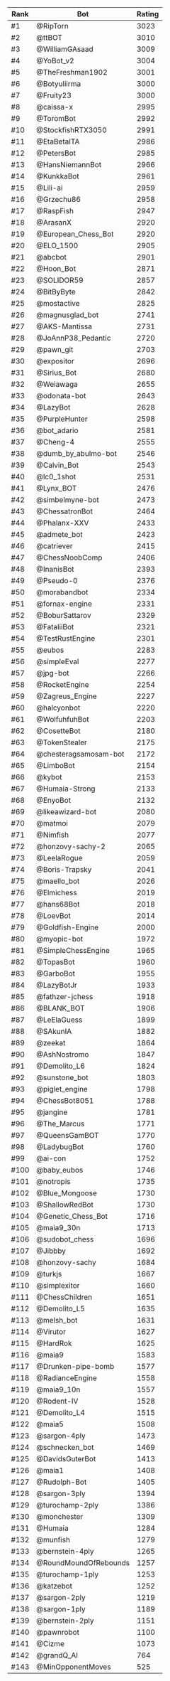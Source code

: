Rank|Bot|Rating
---|---|---
#1|@RipTorn|3023
#2|@ttBOT|3010
#3|@WilliamGAsaad|3009
#4|@YoBot_v2|3004
#5|@TheFreshman1902|3001
#6|@Botyuliirma|3000
#7|@Fruity23|3000
#8|@caissa-x|2995
#9|@ToromBot|2992
#10|@StockfishRTX3050|2991
#11|@EtaBetaITA|2986
#12|@PetersBot|2985
#13|@HansNiemannBot|2966
#14|@KunkkaBot|2961
#15|@Lili-ai|2959
#16|@Grzechu86|2958
#17|@RaspFish|2947
#18|@ArasanX|2920
#19|@European_Chess_Bot|2920
#20|@ELO_1500|2905
#21|@abcbot|2901
#22|@Hoon_Bot|2871
#23|@SOLIDOR59|2857
#24|@BitByByte|2842
#25|@mostactive|2825
#26|@magnusglad_bot|2741
#27|@AKS-Mantissa|2731
#28|@JoAnnP38_Pedantic|2720
#29|@pawn_git|2703
#30|@expositor|2696
#31|@Sirius_Bot|2680
#32|@Weiawaga|2655
#33|@odonata-bot|2643
#34|@LazyBot|2628
#35|@PurpleHunter|2598
#36|@bot_adario|2581
#37|@Cheng-4|2555
#38|@dumb_by_abulmo-bot|2546
#39|@Calvin_Bot|2543
#40|@lc0_1shot|2531
#41|@Lynx_BOT|2476
#42|@simbelmyne-bot|2473
#43|@ChessatronBot|2464
#44|@Phalanx-XXV|2433
#45|@admete_bot|2423
#46|@catriever|2415
#47|@ChessNoobComp|2406
#48|@InanisBot|2393
#49|@Pseudo-0|2376
#50|@morabandbot|2334
#51|@fornax-engine|2331
#52|@BoburSattarov|2329
#53|@FataliiBot|2321
#54|@TestRustEngine|2301
#55|@eubos|2283
#56|@simpleEval|2277
#57|@jpg-bot|2266
#58|@RocketEngine|2254
#59|@Zagreus_Engine|2227
#60|@halcyonbot|2220
#61|@WolfuhfuhBot|2203
#62|@CosetteBot|2180
#63|@TokenStealer|2175
#64|@chesteragsamosam-bot|2172
#65|@LimboBot|2154
#66|@kybot|2153
#67|@Humaia-Strong|2133
#68|@EnyoBot|2132
#69|@likeawizard-bot|2080
#70|@matmoi|2079
#71|@Nimfish|2077
#72|@honzovy-sachy-2|2065
#73|@LeelaRogue|2059
#74|@Boris-Trapsky|2041
#75|@maello_bot|2026
#76|@Elmichess|2019
#77|@hans68Bot|2018
#78|@LoevBot|2014
#79|@Goldfish-Engine|2000
#80|@myopic-bot|1972
#81|@SimpleChessEngine|1965
#82|@TopasBot|1960
#83|@GarboBot|1955
#84|@LazyBotJr|1933
#85|@fathzer-jchess|1918
#86|@BLANK_BOT|1906
#87|@LeElaGuess|1899
#88|@SAkunIA|1882
#89|@zeekat|1864
#90|@AshNostromo|1847
#91|@Demolito_L6|1824
#92|@sunstone_bot|1803
#93|@piglet_engine|1798
#94|@ChessBot8051|1788
#95|@jangine|1781
#96|@The_Marcus|1771
#97|@QueensGamBOT|1770
#98|@LadybugBot|1760
#99|@ai-con|1752
#100|@baby_eubos|1746
#101|@notropis|1735
#102|@Blue_Mongoose|1730
#103|@ShallowRedBot|1730
#104|@Genetic_Chess_Bot|1716
#105|@maia9_30n|1713
#106|@sudobot_chess|1696
#107|@Jibbby|1692
#108|@honzovy-sachy|1684
#109|@turkjs|1667
#110|@simplexitor|1660
#111|@ChessChildren|1651
#112|@Demolito_L5|1635
#113|@melsh_bot|1631
#114|@Virutor|1627
#115|@HardRok|1625
#116|@maia9|1583
#117|@Drunken-pipe-bomb|1577
#118|@RadianceEngine|1558
#119|@maia9_10n|1557
#120|@Rodent-IV|1528
#121|@Demolito_L4|1515
#122|@maia5|1508
#123|@sargon-4ply|1473
#124|@schnecken_bot|1469
#125|@DavidsGuterBot|1413
#126|@maia1|1408
#127|@Rudolph-Bot|1405
#128|@sargon-3ply|1394
#129|@turochamp-2ply|1386
#130|@monchester|1309
#131|@Humaia|1284
#132|@munfish|1279
#133|@bernstein-4ply|1265
#134|@RoundMoundOfRebounds|1257
#135|@turochamp-1ply|1253
#136|@katzebot|1252
#137|@sargon-2ply|1219
#138|@sargon-1ply|1189
#139|@bernstein-2ply|1151
#140|@pawnrobot|1100
#141|@Cizme|1073
#142|@grandQ_AI|764
#143|@MinOpponentMoves|525
